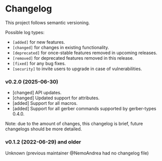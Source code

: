 # Changelog

This project follows semantic versioning.

Possible log types:

- `[added]` for new features.
- `[changed]` for changes in existing functionality.
- `[deprecated]` for once-stable features removed in upcoming releases.
- `[removed]` for deprecated features removed in this release.
- `[fixed]` for any bug fixes.
- `[security]` to invite users to upgrade in case of vulnerabilities.

### v0.2.0 (2025-06-30)

- [changed] API updates.
- [changed] Updated support for attributes.
- [added] Support for all macros.
- [added] Support for all gerber commands supported by gerber-types 0.4.0.

Note: due to the amount of changes, this changelog is brief, future changelogs should be more detailed.

### v0.1.2 (2022-06-29) and older

Unknown (previous maintainer @NemoAndrea had no changelog file)
